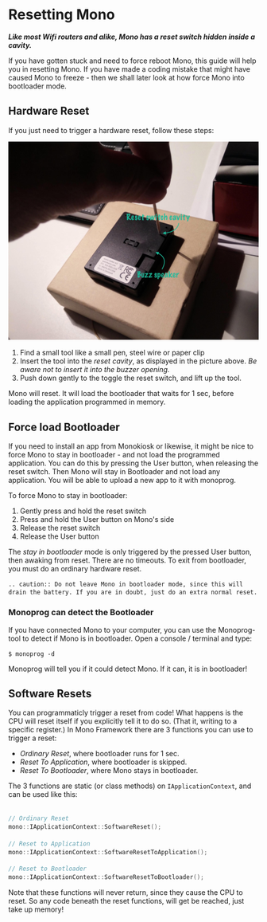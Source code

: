 # Resetting Mono

***Like most Wifi routers and alike, Mono has a reset switch hidden inside a cavity.***

If you have gotten stuck and need to force reboot Mono, this guide will help you in resetting Mono. If you have made a coding mistake that might have caused Mono to freeze - then we shall later look at how force Mono into bootloader mode.

## Hardware Reset

If you just need to trigger a hardware reset, follow these steps:

![Reset Mono](../getting-started/reset.jpg "Reset Mono")

1. Find a small tool like a small pen, steel wire or paper clip
2. Insert the tool into the *reset cavity*, as displayed in the picture above. *Be aware not to insert it into the buzzer opening.*
3. Push down gently to the toggle the reset switch, and lift up the tool.

Mono will reset. It will load the bootloader that waits for 1 sec, before loading the application programmed in memory.

## Force load Bootloader

If you need to install an app from Monokiosk or likewise, it might be nice to force Mono to stay in bootloader - and not load the programmed application. You can do this by pressing the User button, when releasing the reset switch. Then Mono will stay in Bootloader and not load any application. You will be able to upload a new app to it with monoprog.

To force Mono to stay in bootloader:

1. Gently press and hold the reset switch
2. Press and hold the User button on Mono's side
3. Release the reset switch
4. Release the User button

The *stay in bootloader* mode is only triggered by the pressed User button, then awaking from reset. There are no timeouts. To exit from bootloader, you must do an ordinary hardware reset.

```eval_rst
.. caution:: Do not leave Mono in bootloader mode, since this will drain the battery. If you are in doubt, just do an extra normal reset.
```

### Monoprog can detect the Bootloader

If you have connected Mono to your computer, you can use the Monoprog-tool to detect if Mono is in bootloader. Open a console / terminal and type:

```
$ monoprog -d
```

Monoprog will tell you if it could detect Mono. If it can, it is in bootloader!

## Software Resets

You can programmaticly trigger a reset from code! What happens is the CPU will reset itself if you explicitly tell it to do so. (That it, writing to a specific register.) In Mono Framework there are 3 functions you can use to trigger a reset:

* *Ordinary Reset*, where bootloader runs for 1 sec.
* *Reset To Application*, where bootloader is skipped.
* *Reset To Bootloader*, where Mono stays in bootloader.

The 3 functions are static (or class methods) on `IApplicationContext`, and can be used like this:

```cpp

// Ordinary Reset
mono::IApplicationContext::SoftwareReset();

// Reset to Application
mono::IApplicationContext::SoftwareResetToApplication();

// Reset to Bootloader
mono::IApplicationContext::SoftwareResetToBootloader();

```

Note that these functions will never return, since they cause the CPU to reset. So any code beneath the reset functions, will get be reached, just take up memory!
